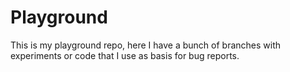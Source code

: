 # Playground

This is my playground repo, here I have a bunch of branches with experiments or
code that I use as basis for bug reports.

